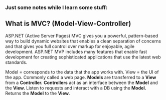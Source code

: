 ### Just some notes while I learn some stuff:
## What is MVC? (Model-View-Controller)
ASP.NET (Active Server Pages) MVC gives you a powerful, pattern-based way to build dynamic websites that enables a clean separation of concerns and that gives you full control over markup for enjoyable, agile development.
ASP.NET MVP includes many features that enable fast development for creating sophisticated applications that use the latest web standards.

Model = corresponds to the data that the app works with.
View = the UI of the app. Commonly called a web page.
<b>Models</b> are transferred to a <b>View</b> from a <b>Controller.</b>
<b>Controllers</b> act as an interface between the <b>Model</b> and the <b>View.</b> Listen to requests and interact with a DB using the <b>Model.</b>
Returns the <b>Model</b> to the <b>View.</b>

